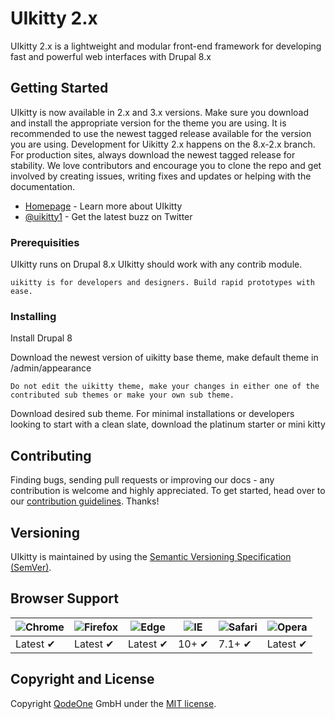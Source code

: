 # UIkitty 2.x

UIkitty 2.x is a lightweight and modular front-end framework for developing fast and powerful web interfaces with Drupal 8.x

## Getting Started

UIkitty is now available in 2.x and 3.x versions. Make sure you download and install the appropriate version for the theme you are using.
It is recommended to use the newest tagged release available for the version you are using.
Development for Uikitty 2.x happens on the 8.x-2.x branch. For production sites, always download the newest tagged release for stability.
We love contributors and encourage you to clone the repo and get involved by creating issues, writing fixes and updates or helping with the documentation.

* [Homepage](https://uikitty.com) - Learn more about UIkitty
* [@uikitty1](https://twitter.com/uikitty1) - Get the latest buzz on Twitter

### Prerequisities

UIkitty runs on Drupal 8.x
UIkitty should work with any contrib module.

```
uikitty is for developers and designers. Build rapid prototypes with ease.
```

### Installing

Install Drupal 8

Download the newest version of uikitty base theme, make default theme in /admin/appearance

```
Do not edit the uikitty theme, make your changes in either one of the contributed sub themes or make your own sub theme.
```

Download desired sub theme. For minimal installations or developers looking to start with a clean slate, download the platinum starter or mini kitty

## Contributing

Finding bugs, sending pull requests or improving our docs - any contribution is welcome and highly appreciated. To get started, head over to our [contribution guidelines](CONTRIBUTING.md). Thanks!

## Versioning

UIkitty is maintained by using the [Semantic Versioning Specification (SemVer)](http://semver.org).

## Browser Support

![Chrome](https://raw.github.com/alrra/browser-logos/master/src/chrome/chrome_48x48.png) | ![Firefox](https://raw.github.com/alrra/browser-logos/master/src/firefox/firefox_48x48.png) | ![Edge](https://raw.github.com/alrra/browser-logos/master/src/edge/edge_48x48.png) | ![IE](https://raw.github.com/alrra/browser-logos/master/src/archive/internet-explorer_9-11/internet-explorer_9-11_48x48.png) | ![Safari](https://raw.github.com/alrra/browser-logos/master/src/safari/safari_48x48.png) | ![Opera](https://raw.github.com/alrra/browser-logos/master/src/opera/opera_48x48.png)
--- | --- | --- | --- | --- | --- |
Latest ✔ | Latest ✔ | Latest ✔ | 10+ ✔ | 7.1+ ✔ | Latest ✔ |


## Copyright and License

Copyright [QodeOne](http://www.qode.one) GmbH under the [MIT license](LICENSE.md).
